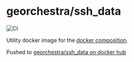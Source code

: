 # georchestra/ssh_data

![CI](https://github.com/georchestra/sshdata/workflows/CI/badge.svg)

Utility docker image for the [docker composition](https://github.com/georchestra/docker).

Pushed to [georchestra/ssh_data on docker hub](https://hub.docker.com/r/georchestra/ssh_data/tags)
